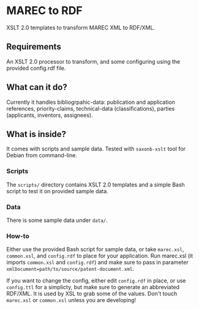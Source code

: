 # MAREC to RDF

XSLT 2.0 templates to transform MAREC XML to RDF/XML.

## Requirements

An XSLT 2.0 processor to transform, and some configuring using the provided config.rdf file.

## What can it do?
Currently it handles bibliogrpahic-data: publication and application references, priority-claims, technical-data (classifications), parties (applicants, inventors, assignees).

## What is inside?

It comes with scripts and sample data. Tested with `saxonb-xslt` tool for Debian from command-line.

### Scripts
The `scripts/` directory contains XSLT 2.0 templates and a simple Bash script to test it on provided sample data.

### Data
There is some sample data under `data/`.

### How-to
Either use the provided Bash script for sample data, or take `marec.xsl`, `common.xsl`, and `config.rdf` to place for your application. Run marec.xsl (it imports `common.xsl` and `config.rdf`) and make sure to pass in parameter `xmlDocument=path/to/source/patent-document.xml`.

If you want to change the config, either edit `config.rdf` in place, or use `config.ttl` for a simplicty, but make sure to generate an abbreviated RDF/XML. It is used by XSL to grab some of the values. Don't touch `marec.xsl` or `common.xsl` unless you are developing!
